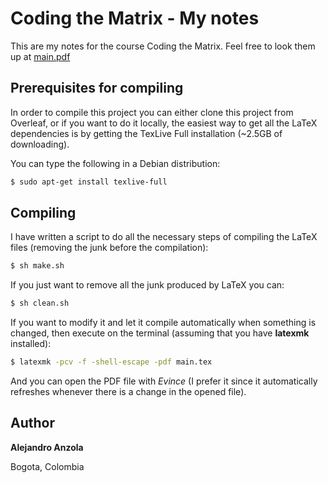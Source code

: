 # Coding the Matrix - My notes

This are my notes for the course Coding the Matrix. Feel free to look them up at [main.pdf](https://github.com/aanzolaavila/coding-the-matrix-notes/raw/master/main.pdf)

## Prerequisites for compiling
In order to compile this project you can either clone this project from Overleaf, or 
if you want to do it locally, the easiest way to get all the LaTeX dependencies is by getting 
the TexLive Full installation (~2.5GB of downloading).

You can type the following in a Debian distribution:
```bash
$ sudo apt-get install texlive-full
```

## Compiling
I have written a script to do all the necessary steps of compiling the LaTeX files 
(removing the junk before the compilation):
```bash
$ sh make.sh
```

If you just want to remove all the junk produced by LaTeX you can:
```bash
$ sh clean.sh
```

If you want to modify it and let it compile automatically when something is changed, then execute on the terminal (assuming that you have **latexmk** installed):
```bash
$ latexmk -pcv -f -shell-escape -pdf main.tex
```

And you can open the PDF file with *Evince* (I prefer it since it automatically refreshes whenever there is a change in the opened file).

 ## Author
**Alejandro Anzola**

Bogota, Colombia

